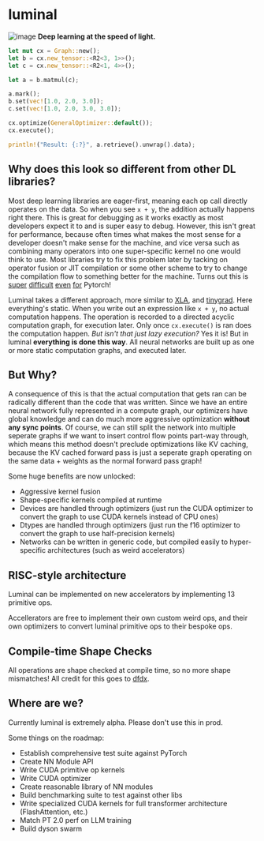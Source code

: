 # luminal
![image](https://raw.githubusercontent.com/jafioti/luminal/main/dag.jpeg)
**Deep learning at the speed of light.**

```rust
let mut cx = Graph::new();
let b = cx.new_tensor::<R2<3, 1>>();
let c = cx.new_tensor::<R2<1, 4>>();

let a = b.matmul(c);

a.mark();
b.set(vec![1.0, 2.0, 3.0]);
c.set(vec![1.0, 2.0, 3.0, 3.0]);

cx.optimize(GeneralOptimizer::default());
cx.execute();

println!("Result: {:?}", a.retrieve().unwrap().data);
```

## Why does this look so different from other DL libraries?
Most deep learning libraries are eager-first, meaning each op call directly operates on the data. So when you see `x + y`, the addition actually happens right there. This is great for debugging as it works exactly as most developers expect it to and is super easy to debug. However, this isn't great for performance, because often times what makes the most sense for a developer doesn't make sense for the machine, and vice versa such as combining many operators into one super-specific kernel no one would think to use. Most libraries try to fix this problem later by tacking on operator fusion or JIT compilation or some other scheme to try to change the compilation flow to something better for the machine. Turns out this is [super](https://pytorch.org/docs/stable/dynamo/index.html) [difficult](https://pytorch.org/tutorials/intermediate/torch_compile_tutorial.html) [even](https://pytorch.org/docs/stable/jit.html) [for](https://pytorch.org/docs/stable/fx.html#torch.fx.symbolic_trace) Pytorch!

Luminal takes a different approach, more similar to [XLA](https://www.tensorflow.org/xla), and [tinygrad](https://github.com/tinygrad/tinygrad). Here everything's static. When you write out an expression like `x + y`, no actual computation happens. The operation is recorded to a directed acyclic computation graph, for execution later. Only once `cx.execute()` is ran does the computation happen. *But isn't that just lazy execution?* Yes it is! But in luminal **everything is done this way**. All neural networks are built up as one or more static computation graphs, and executed later. 

## But Why?
A consequence of this is that the actual computation that gets ran can be radically different than the code that was written. Since we have an entire neural network fully represented in a compute graph, our optimizers have global knowledge and can do much more aggressive optimization **without any sync points**. Of course, we can still split the network into multiple seperate graphs if we want to insert control flow points part-way through, which means this method doesn't preclude optimizations like KV caching, because the KV cached forward pass is just a seperate graph operating on the same data + weights as the normal forward pass graph!

Some huge benefits are now unlocked:
- Aggressive kernel fusion
- Shape-specific kernels compiled at runtime
- Devices are handled through optimizers (just run the CUDA optimizer to convert the graph to use CUDA kernels instead of CPU ones)
- Dtypes are handled through optimizers (just run the f16 optimizer to convert the graph to use half-precision kernels)
- Networks can be written in generic code, but compiled easily to hyper-specific architectures (such as weird accelerators)

## RISC-style architecture
Luminal can be implemented on new accelerators by implementing 13 primitive ops.

Accellerators are free to implement their own custom weird ops, and their own optimizers to convert luminal primitive ops to their bespoke ops.

## Compile-time Shape Checks
All operations are shape checked at compile time, so no more shape mismatches! All credit for this goes to [dfdx](https://github.com/coreylowman/dfdx).

## Where are we?
Currently luminal is extremely alpha. Please don't use this in prod.

Some things on the roadmap:
- Establish comprehensive test suite against PyTorch
- Create NN Module API
- Write CUDA primitive op kernels
- Write CUDA optimizer
- Create reasonable library of NN modules
- Build benchmarking suite to test against other libs
- Write specialized CUDA kernels for full transformer architecture (FlashAttention, etc.)
- Match PT 2.0 perf on LLM training
- Build dyson swarm